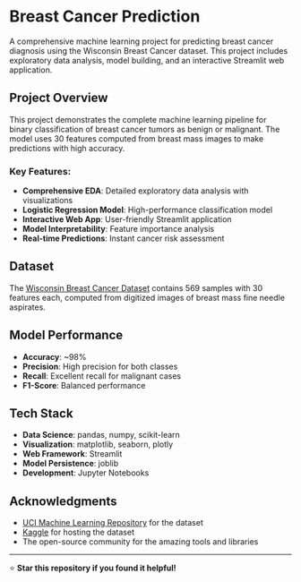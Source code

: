 # Breast Cancer Prediction 

A comprehensive machine learning project for predicting breast cancer diagnosis using the Wisconsin Breast Cancer dataset. This project includes exploratory data analysis, model building, and an interactive Streamlit web application.

## Project Overview

This project demonstrates the complete machine learning pipeline for binary classification of breast cancer tumors as benign or malignant. The model uses 30 features computed from breast mass images to make predictions with high accuracy.

### Key Features:
- **Comprehensive EDA**: Detailed exploratory data analysis with visualizations
- **Logistic Regression Model**: High-performance classification model
- **Interactive Web App**: User-friendly Streamlit application
- **Model Interpretability**: Feature importance analysis
- **Real-time Predictions**: Instant cancer risk assessment 

## Dataset

The [Wisconsin Breast Cancer Dataset](https://www.kaggle.com/datasets/uciml/breast-cancer-wisconsin-data) contains 569 samples with 30 features each, computed from digitized images of breast mass fine needle aspirates.


## Model Performance

- **Accuracy**: ~98%
- **Precision**: High precision for both classes
- **Recall**: Excellent recall for malignant cases
- **F1-Score**: Balanced performance


## Tech Stack

- **Data Science**: pandas, numpy, scikit-learn
- **Visualization**: matplotlib, seaborn, plotly
- **Web Framework**: Streamlit
- **Model Persistence**: joblib
- **Development**: Jupyter Notebooks


## Acknowledgments

- [UCI Machine Learning Repository](https://archive.ics.uci.edu/ml/datasets/Breast+Cancer+Wisconsin+%28Diagnostic%29) for the dataset
- [Kaggle](https://www.kaggle.com/) for hosting the dataset
- The open-source community for the amazing tools and libraries


---

⭐ **Star this repository if you found it helpful!**
